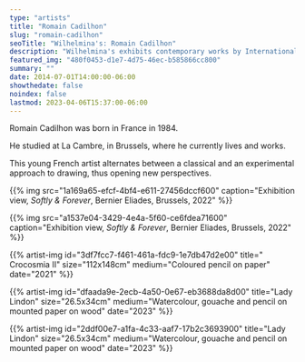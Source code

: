 ```yaml
---
type: "artists"
title: "Romain Cadilhon"
slug: "romain-cadilhon"
seoTitle: "Wilhelmina's: Romain Cadilhon"
description: "Wilhelmina's exhibits contemporary works by International artists on Hydra between June and October. The exhibitions are displayed inside a historic building on Mandraki Beach that was once the Captain’s Mansion. This year the artists displayed are vastly different but share in common supreme technical skill and treat subjects rooted in universal themes, particularly nature, myth, philosophy and dreams."
featured_img: "480f0453-d1e7-4d75-46ec-b585866cc800"
summary: ""
date: 2014-07-01T14:00:00-06:00
showthedate: false
noindex: false
lastmod: 2023-04-06T15:37:00-06:00
---
```


Romain Cadilhon was born in France in 1984.

He studied at La Cambre, in Brussels, where he currently lives and works.

This young French artist alternates between a classical and an experimental approach to drawing, thus opening new perspectives.

{{% img src="1a169a65-efcf-4bf4-e611-27456dccf600" caption="Exhibition view, _Softly & Forever_, Bernier Eliades, Brussels, 2022" %}}

{{% img src="a1537e04-3429-4e4a-5f60-ce6fdea71600" caption="Exhibition view, _Softly & Forever_, Bernier Eliades, Brussels, 2022" %}}

{{% artist-img id="3df7fcc7-f461-461a-fdc9-1e7db47d2e00" title=" Crocosmia II" size="112x148cm" medium="Coloured pencil on paper" date="2021" %}}

{{% artist-img id="dfaada9e-2ecb-4a50-0e67-eb3688da8d00" title="Lady Lindon" size="26.5x34cm" medium="Watercolour, gouache and pencil on mounted paper on wood" date="2023" %}}

{{% artist-img id="2ddf00e7-a1fa-4c33-aaf7-17b2c3693900" title="Lady Lindon" size="26.5x34cm" medium="Watercolour, gouache and pencil on mounted paper on wood" date="2023" %}}
